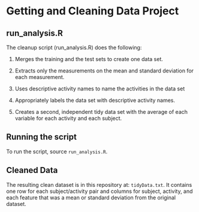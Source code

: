 # Getting and Cleaning Data Project



## run_analysis.R



The cleanup script (run_analysis.R) does the following:


1. Merges the training and the test sets to create one data set.

2. Extracts only the measurements on the mean and standard deviation for each measurement. 

3. Uses descriptive activity names to name the activities in the data set

4. Appropriately labels the data set with descriptive activity names. 

5. Creates a second, independent tidy data set with the average of each variable for each activity and each subject. 



## Running the script


To run the script, source `run_analysis.R`.


## Cleaned Data



The resulting clean dataset is in this repository at: `tidyData.txt`. 
It contains one row for each subject/activity pair and columns for subject, activity, and each feature that was a mean or standard deviation from the original dataset.

